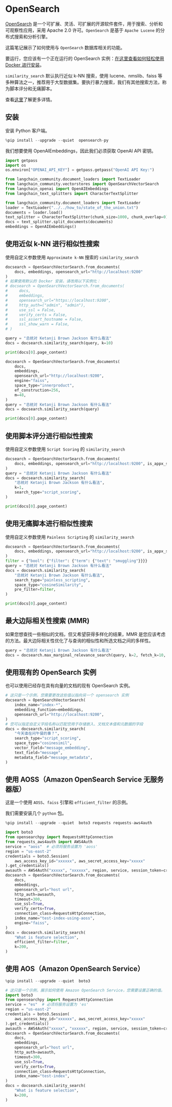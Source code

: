# OpenSearch

[OpenSearch](https://opensearch.org/) 是一个可扩展、灵活、可扩展的开源软件套件，用于搜索、分析和可观察性应用，采用 Apache 2.0 许可。`OpenSearch` 是基于 `Apache Lucene` 的分布式搜索和分析引擎。

这篇笔记展示了如何使用与 `OpenSearch` 数据库相关的功能。

要运行，您应该有一个正在运行的 OpenSearch 实例：[在这里查看如何轻松使用 Docker 进行安装](https://hub.docker.com/r/opensearchproject/opensearch)。

`similarity_search` 默认执行近似 k-NN 搜索，使用 lucene、nmslib、faiss 等多种算法之一，推荐用于大型数据集。要执行暴力搜索，我们有其他搜索方法，称为脚本评分和无痛脚本。

查看[这里](https://opensearch.org/docs/latest/search-plugins/knn/index/)了解更多详情。

## 安装

安装 Python 客户端。

```python
%pip install --upgrade --quiet  opensearch-py
```

我们想要使用 OpenAIEmbeddings，因此我们必须获取 OpenAI API 密钥。

```python
import getpass
import os
os.environ["OPENAI_API_KEY"] = getpass.getpass("OpenAI API Key:")
```

```python
from langchain_community.document_loaders import TextLoader
from langchain_community.vectorstores import OpenSearchVectorSearch
from langchain_openai import OpenAIEmbeddings
from langchain_text_splitters import CharacterTextSplitter
```

```python
from langchain_community.document_loaders import TextLoader
loader = TextLoader("../../how_to/state_of_the_union.txt")
documents = loader.load()
text_splitter = CharacterTextSplitter(chunk_size=1000, chunk_overlap=0)
docs = text_splitter.split_documents(documents)
embeddings = OpenAIEmbeddings()
```

## 使用近似 k-NN 进行相似性搜索

使用自定义参数使用 `Approximate k-NN` 搜索的 `similarity_search`

```python
docsearch = OpenSearchVectorSearch.from_documents(
    docs, embeddings, opensearch_url="http://localhost:9200"
)
# 如果使用默认的 Docker 安装，请改用以下实例化：
# docsearch = OpenSearchVectorSearch.from_documents(
#     docs,
#     embeddings,
#     opensearch_url="https://localhost:9200",
#     http_auth=("admin", "admin"),
#     use_ssl = False,
#     verify_certs = False,
#     ssl_assert_hostname = False,
#     ssl_show_warn = False,
# )
```

```python
query = "总统对 Ketanji Brown Jackson 有什么看法"
docs = docsearch.similarity_search(query, k=10)
```

```python
print(docs[0].page_content)
```

```python
docsearch = OpenSearchVectorSearch.from_documents(
    docs,
    embeddings,
    opensearch_url="http://localhost:9200",
    engine="faiss",
    space_type="innerproduct",
    ef_construction=256,
    m=48,
)
query = "总统对 Ketanji Brown Jackson 有什么看法"
docs = docsearch.similarity_search(query)
```

```python
print(docs[0].page_content)
```

## 使用脚本评分进行相似性搜索

使用自定义参数使用 `Script Scoring` 的 `similarity_search`

```python
docsearch = OpenSearchVectorSearch.from_documents(
    docs, embeddings, opensearch_url="http://localhost:9200", is_appx_search=False
)
query = "总统对 Ketanji Brown Jackson 有什么看法"
docs = docsearch.similarity_search(
    "总统对 Ketanji Brown Jackson 有什么看法",
    k=1,
    search_type="script_scoring",
)
```

```python
print(docs[0].page_content)
```

## 使用无痛脚本进行相似性搜索

使用自定义参数使用 `Painless Scripting` 的 `similarity_search`

```python
docsearch = OpenSearchVectorSearch.from_documents(
    docs, embeddings, opensearch_url="http://localhost:9200", is_appx_search=False
)
filter = {"bool": {"filter": {"term": {"text": "smuggling"}}}}
query = "总统对 Ketanji Brown Jackson 有什么看法"
docs = docsearch.similarity_search(
    "总统对 Ketanji Brown Jackson 有什么看法",
    search_type="painless_scripting",
    space_type="cosineSimilarity",
    pre_filter=filter,
)
```

```python
print(docs[0].page_content)
```

## 最大边际相关性搜索 (MMR)

如果您想查找一些相似的文档，但又希望获得多样化的结果，MMR 是您应该考虑的方法。最大边际相关性优化了与查询的相似性和所选文档之间的多样性。

```python
query = "总统对 Ketanji Brown Jackson 有什么看法"
docs = docsearch.max_marginal_relevance_search(query, k=2, fetch_k=10, lambda_param=0.5)
```

## 使用现有的 OpenSearch 实例

也可以使用已经存在具有向量的文档的现有 OpenSearch 实例。

```python
# 这只是一个示例，您需要更改这些值以指向另一个 opensearch 实例
docsearch = OpenSearchVectorSearch(
    index_name="index-*",
    embedding_function=embeddings,
    opensearch_url="http://localhost:9200",
)
# 您可以指定自定义字段名称以匹配您用于存储嵌入、文档文本值和元数据的字段
docs = docsearch.similarity_search(
    "今天谁在问午餐的事？",
    search_type="script_scoring",
    space_type="cosinesimil",
    vector_field="message_embedding",
    text_field="message",
    metadata_field="message_metadata",
)
```

## 使用 AOSS（Amazon OpenSearch Service 无服务器版）

这是一个使用 `AOSS`、`faiss` 引擎和 `efficient_filter` 的示例。

我们需要安装几个 `python` 包。

```python
%pip install --upgrade --quiet  boto3 requests requests-aws4auth
```

```python
import boto3
from opensearchpy import RequestsHttpConnection
from requests_aws4auth import AWS4Auth
service = "aoss"  # 必须将服务设置为 'aoss'
region = "us-east-2"
credentials = boto3.Session(
    aws_access_key_id="xxxxxx", aws_secret_access_key="xxxxx"
).get_credentials()
awsauth = AWS4Auth("xxxxx", "xxxxxx", region, service, session_token=credentials.token)
docsearch = OpenSearchVectorSearch.from_documents(
    docs,
    embeddings,
    opensearch_url="host url",
    http_auth=awsauth,
    timeout=300,
    use_ssl=True,
    verify_certs=True,
    connection_class=RequestsHttpConnection,
    index_name="test-index-using-aoss",
    engine="faiss",
)
docs = docsearch.similarity_search(
    "What is feature selection",
    efficient_filter=filter,
    k=200,
)
```

## 使用 AOS（Amazon OpenSearch Service）

```python
%pip install --upgrade --quiet  boto3
```

```python
# 这只是一个示例，展示如何使用 Amazon OpenSearch Service，您需要设置正确的值。
import boto3
from opensearchpy import RequestsHttpConnection
service = "es"  # 必须将服务设置为 'es'
region = "us-east-2"
credentials = boto3.Session(
    aws_access_key_id="xxxxxx", aws_secret_access_key="xxxxx"
).get_credentials()
awsauth = AWS4Auth("xxxxx", "xxxxxx", region, service, session_token=credentials.token)
docsearch = OpenSearchVectorSearch.from_documents(
    docs,
    embeddings,
    opensearch_url="host url",
    http_auth=awsauth,
    timeout=300,
    use_ssl=True,
    verify_certs=True,
    connection_class=RequestsHttpConnection,
    index_name="test-index",
)
docs = docsearch.similarity_search(
    "What is feature selection",
    k=200,
)
```
